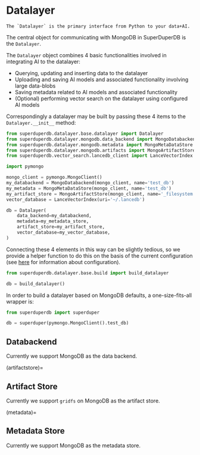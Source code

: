 # Datalayer


```{note}
The `Datalayer` is the primary interface from Python to your data+AI.
```

The central object for communicating with MongoDB in SuperDuperDB is the `Datalayer`.

The `Datalayer` object combines 4 basic functionalities involved in integrating AI to the datalayer:

- Querying, updating and inserting data to the datalayer
- Uploading and saving AI models and associated functionality involving large data-blobs
- Saving metadata related to AI models and associated functionality
- (Optional) performing vector search on the datalayer using configured AI models

Correspondingly a datalayer may be built by passing these 4 items to the `Datalayer.__init__` method:

```python
from superduperdb.datalayer.base.datalayer import Datalayer
from superduperdb.datalayer.mongodb.data_backend import MongoDatabackend
from superduperdb.datalayer.mongodb.metadata import MongoMetaDataStore
from superduperdb.datalayer.mongodb.artifacts import MongoArtifactStore
from superduperdb.vector_search.lancedb_client import LanceVectorIndex

import pymongo

mongo_client = pymongo.MongoClient()
my_databackend = MongoDatabackend(mongo_client, name='test_db')
my_metadata = MongoMetaDataStore(mongo_client, name='test_db')
my_artifact_store = MongoArtifactStore(mongo_client, name='_filesystem:test_db')
vector_database = LanceVectorIndex(uri='~/.lancedb')

db = Datalayer(
    data_backend=my_databackend,
    metadata=my_metadata_store,
    artifact_store=my_artifact_store,
    vector_database=my_vector_database,
)
```

Connecting these 4 elements in this way can be slightly tedious, so we provide a helper function to do this on 
the basis of the current configuration (see [here]() for information about configuration).

```python
from superduperdb.datalayer.base.build import build_datalayer

db = build_datalayer()
```

In order to build a datalayer based on MongoDB defaults, a one-size-fits-all wrapper is:

```python
from superduperdb import superduper

db = superduper(pymongo.MongoClient().test_db)
```

## Databackend

Currently we support MongoDB as the data backend.

(artifactstore)=
## Artifact Store

Currently we support `gridfs` on MongoDB as the artifact store.

(metadata)=
## Metadata Store

Currently we support MongoDB as the metadata store.